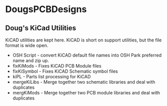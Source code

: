 DougsPCBDesigns
===============

Doug's KiCad Utilities
----------------------

KiCAD utilities are kept here.
KiCAD is short on support utilities, but the file format is wide open.

- OSH Script - convert KiCAD default file names into OSH Park preferred name and zip up.
- fixKiMods - Fixes KiCAD PCB Module files
- fixKiSymbol - Fixes KiCAD Schematic symbol files
- kiPL - Parts list processing for KiCAD
- mergeKiLibs - Merge together two schematic libraries and deal with duplicates
- mergKiMods - Merge together two PCB module libraries and deal with duplicates
